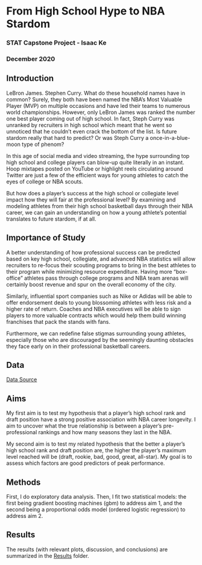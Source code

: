# From High School Hype to NBA Stardom
### STAT Capstone Project - Isaac Ke
### December 2020

## Introduction
<p>LeBron James. Stephen Curry. What do these household names have in common? Surely, they both have been named the NBA’s Most Valuable Player (MVP) on multiple occasions and have led their teams to numerous world championships. However, only LeBron James was ranked the number one best player coming out of high school. In fact, Steph Curry was unranked by recruiters in high school which meant that he went so unnoticed that he couldn’t even crack the bottom of the list. Is future stardom really that hard to predict? Or was Steph Curry a once-in-a-blue-moon type of phenom?</p>
<p>In this age of social media and video streaming, the hype surrounding top high school and college players can blow-up quite literally in an instant. Hoop mixtapes posted on YouTube or highlight reels circulating around Twitter are just a few of the efficient ways for young athletes to catch the eyes of college or NBA scouts.</p>
<p>But how does a player’s success at the high school or collegiate level impact how they will fair at the professional level? By examining and modeling athletes from their high school basketball days through their NBA career, we can gain an understanding on how a young athlete’s potential translates to future stardom, if at all.</p>

## Importance of Study
<p>A better understanding of how professional success can be predicted based on key high school, collegiate, and advanced NBA statistics will allow recruiters to re-focus their scouting programs to bring in the best athletes to their program while minimizing resource expenditure. Having more “box-office” athletes pass through college programs and NBA team arenas will certainly boost revenue and spur on the overall economy of the city. </p>
<p>Similarly, influential sport companies such as Nike or Adidas will be able to offer endorsement deals to young blossoming athletes with less risk and a higher rate of return. Coaches and NBA executives will be able to sign players to more valuable contracts which would help them build winning franchises that pack the stands with fans.  </p>
<p>Furthermore, we can redefine false stigmas surrounding young athletes, especially those who are discouraged by the seemingly daunting obstacles they face early on in their professional basketball careers.</p>

## Data
[Data Source](https://data.world/the-pudding/hype) 

## Aims
<p>My first aim is to test my hypothesis that a player’s high school rank and draft position have a strong positive association with NBA career longevity. I aim to uncover what the true relationship is between a player’s pre-professional rankings and how many seasons they last in the NBA. </p>
<p>My second aim is to test my related hypothesis that the better a player’s high school rank and draft position are, the higher the player’s maximum level reached will be (draft, rookie, bad, good, great, all-star). My goal is to assess which factors are good predictors of peak performance. </p>

## Methods
<p>First, I do exploratory data analysis. Then, I fit two statistical models: the first being gradient boosting machines (gbm) to address aim 1, and the second being a proportional odds model (ordered logistic regression) to address aim 2. </p>

## Results
The results (with relevant plots, discussion, and conclusions) are summarized in the [Results](https://github.com/isaacke9/HS-hype-to-NBA-stardom/tree/main/Results) folder.

